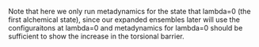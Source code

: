 Note that here we only run metadynamics for the state that lambda=0 (the first alchemical state), since our expanded ensembles later will use the configuraitons at lambda=0 and metadynamics for lambda=0 should be sufficient to show the increase in the torsional barrier.
